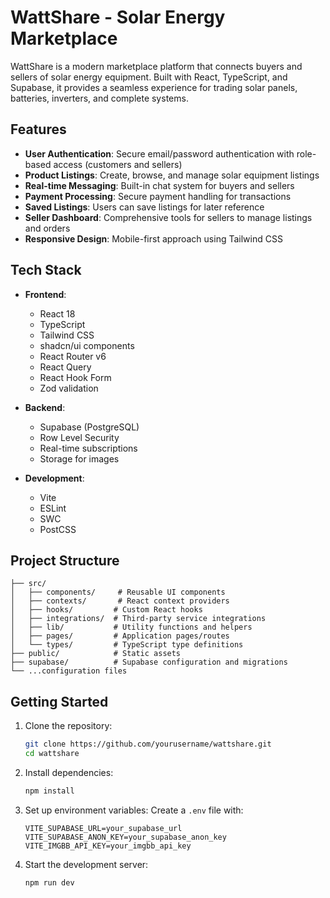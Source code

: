 # WattShare - Solar Energy Marketplace

WattShare is a modern marketplace platform that connects buyers and sellers of solar energy equipment. Built with React, TypeScript, and Supabase, it provides a seamless experience for trading solar panels, batteries, inverters, and complete systems.

## Features

- **User Authentication**: Secure email/password authentication with role-based access (customers and sellers)
- **Product Listings**: Create, browse, and manage solar equipment listings
- **Real-time Messaging**: Built-in chat system for buyers and sellers
- **Payment Processing**: Secure payment handling for transactions
- **Saved Listings**: Users can save listings for later reference
- **Seller Dashboard**: Comprehensive tools for sellers to manage listings and orders
- **Responsive Design**: Mobile-first approach using Tailwind CSS

## Tech Stack

- **Frontend**:
  - React 18
  - TypeScript
  - Tailwind CSS
  - shadcn/ui components
  - React Router v6
  - React Query
  - React Hook Form
  - Zod validation

- **Backend**:
  - Supabase (PostgreSQL)
  - Row Level Security
  - Real-time subscriptions
  - Storage for images

- **Development**:
  - Vite
  - ESLint
  - SWC
  - PostCSS

## Project Structure

```
├── src/
│   ├── components/     # Reusable UI components
│   ├── contexts/       # React context providers
│   ├── hooks/         # Custom React hooks
│   ├── integrations/  # Third-party service integrations
│   ├── lib/           # Utility functions and helpers
│   ├── pages/         # Application pages/routes
│   └── types/         # TypeScript type definitions
├── public/            # Static assets
├── supabase/          # Supabase configuration and migrations
└── ...configuration files
```

## Getting Started

1. Clone the repository:
   ```bash
   git clone https://github.com/yourusername/wattshare.git
   cd wattshare
   ```

2. Install dependencies:
   ```bash
   npm install
   ```

3. Set up environment variables:
   Create a `.env` file with:
   ```
   VITE_SUPABASE_URL=your_supabase_url
   VITE_SUPABASE_ANON_KEY=your_supabase_anon_key
   VITE_IMGBB_API_KEY=your_imgbb_api_key
   ```

4. Start the development server:
   ```bash
   npm run dev
   ```
